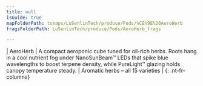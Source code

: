 ```yaml
---
title: null
isGuide: true
mapFolderPath: tsmaps/LuSenlinTech/produce/Pods/%CE%9E%20AeroHerb
fragsFolderPath: LuSenlinTech/produce/Pods/AeroHerb_frags

---
```



<!-- tsGuideRenderComment {"guide":{"id":"xCfB4m1nD","path":"LuSenlinTech/produce/Pods","fragmentFolderPath":"LuSenlinTech/produce/Pods/AeroHerb_frags"},"fragment":{"id":"xCfB4m1nD","topLevelMapKey":"wT8JrY00Sv","mapKeyChain":"wT8JrY00Sv","guideID":"xCfB4m0IR","guidePath":"c:/GitHub/MuddySpud/MuddySpud.github.io/tsmaps/LuSenlinTech/produce/Pods/AeroHerb.tspod","chartKey":"wT8JrY00Sv","isLeaf":false,"options":[{"id":"xCfB4u263","option":"AeroHerb details","order":1,"isAncillary":true}]}} -->

| AeroHerb | A compact aeroponic cube tuned for oil-rich herbs. Roots hang in a cool nutrient fog under NanoSunBeam™ LEDs that spike blue wavelengths to boost terpene density, while PureLight™ glazing holds canopy temperature steady. | Aromatic herbs – all 15 varieties |
{: .nt-fr-columns}
